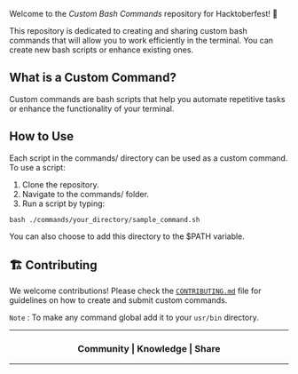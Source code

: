 Welcome to the *Custom Bash Commands* repository for Hacktoberfest! 🎉

This repository is dedicated to creating and sharing custom bash commands that will allow you to work efficiently in the terminal. You can create new bash scripts or enhance existing ones.

## What is a Custom Command?

Custom commands are bash scripts that help you automate repetitive tasks or enhance the functionality of your terminal.

## How to Use

Each script in the commands/ directory can be used as a custom command. To use a script:

1. Clone the repository.
2. Navigate to the commands/ folder.
3. Run a script by typing:

```
bash ./commands/your_directory/sample_command.sh
```
You can also choose to add this directory to the $PATH variable. 

## 🏗️ Contributing

We welcome contributions! Please check the [`CONTRIBUTING.md`](https://github.com/Walchand-Linux-Users-Group/custom-command/blob/master/CONTRIBUTING.md) file for guidelines on how to create and submit custom commands.


`Note` : To make any command global add it to your `usr/bin` directory.

---

<div align="center"><h3>Community | Knowledge | Share</h3></div>

---
